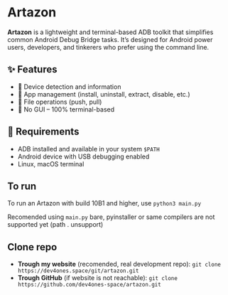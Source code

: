 # Artazon

**Artazon** is a lightweight and terminal-based ADB toolkit that simplifies common Android Debug Bridge tasks. It’s designed for Android power users, developers, and tinkerers who prefer using the command line.

## ✨ Features

- 📱 Device detection and information
- 🧰 App management (install, uninstall, extract, disable, etc.)
- 📂 File operations (push, pull)
- 🐚 No GUI – 100% terminal-based

## 🧾 Requirements

- ADB installed and available in your system `$PATH`
- Android device with USB debugging enabled
- Linux, macOS terminal

## To run

To run an Artazon with build 10B1 and higher, use `python3 main.py`

Recomended using `main.py` bare, pyinstaller or same compilers are not supported yet (path . unsupport)

## Clone repo

- **Trough my website** (recomended, real development repo): `git clone https://dev4ones.space/git/artazon.git`
- **Trough GitHub** (if website is not reachable): `git clone https://github.com/dev4ones-space/artazon.git`
